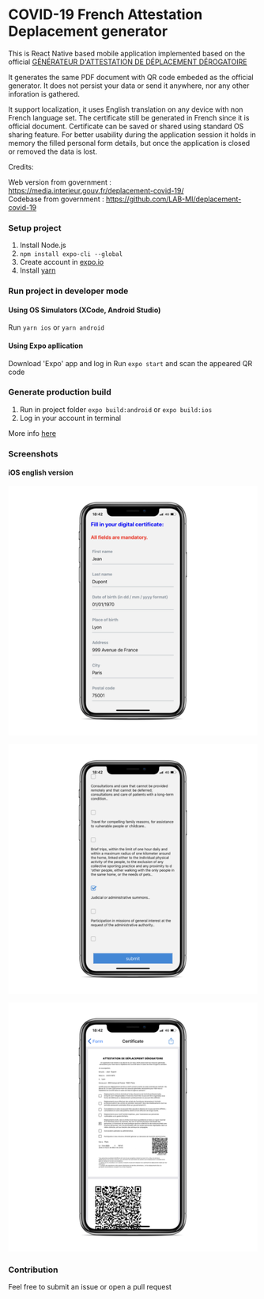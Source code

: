 # COVID-19 French Attestation Deplacement generator
This is React Native based mobile application implemented based on the official [GÉNÉRATEUR D'ATTESTATION DE DÉPLACEMENT DÉROGATOIRE ](https://media.interieur.gouv.fr/deplacement-deplacement-covid-19-19/)

It generates the same PDF document with QR code embeded as the official generator.
It does not persist your data or send it anywhere, nor any other inforation is gathered.

It support localization, it uses English translation on any device with non French language set.
The certificate still be generated in French since it is official document. Certificate can be saved or shared using standard OS sharing feature.
For better usability during the application session it holds in memory the filled personal form details, but once the application is closed or removed the data is lost.

Credits:

Web version from government : https://media.interieur.gouv.fr/deplacement-covid-19/  
Codebase from government : https://github.com/LAB-MI/deplacement-covid-19

### Setup project

1. Install Node.js
2. `npm install expo-cli --global`
3. Create account in [expo.io](expo.io)
4. Install [yarn](https://classic.yarnpkg.com/en/docs/install) 

### Run project in developer mode

#### Using OS Simulators (XCode, Android Studio)
Run `yarn ios` or `yarn android`

#### Using Expo apllication
Download 'Expo' app and log in
Run `expo start` and scan the appeared QR code

### Generate production build

1. Run in project folder `expo build:android` or `expo build:ios`
2. Log in your account in terminal

More info [here](https://docs.expo.io/versions/latest/distribution/building-standalone-apps/)


### Screenshots

#### iOS english version

![Alt text](docs/screenshots/IMG_2955_iphonexspacegrey_portrait.png "Form")

![Alt text](docs/screenshots/IMG_2954_iphonexspacegrey_portrait.png "Reason")

![Alt text](docs/screenshots/IMG_2953_iphonexspacegrey_portrait.png "Certificate")


### Contribution

Feel free to submit an issue or open a pull request